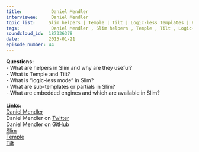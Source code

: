 ```yaml
--- 
title:           Daniel Mendler 
interviewee:     Daniel Mendler 
topic_list:     Slim helpers | Temple | Tilt | Logic-less Templates | Partials | Embedded engines
tags:            Daniel Mendler , Slim helpers , Temple , Tilt , Logic-less Templates , Partials , Embedded engines
soundcloud_id:  187336378
date:           2015-01-21
episode_number: 44
---
```


<p class="show_notes_display"><b>Questions:</b><br>- What are helpers in Slim and why are they useful?<br>- What is Temple and Tilt?<br>- What is “logic-less mode” in Slim?<br>- What are sub-templates or partials in Slim?<br>- What are embedded engines and which are available in Slim?<br><br><b>Links:</b><br><a rel="nofollow" target="_blank" href="http://daniel-mendler.de/">Daniel Mendler</a><br>Daniel Mendler on <a rel="nofollow" target="_blank" href="https://twitter.com/min4d">Twitter</a><br>Daniel Mendler on <a rel="nofollow" target="_blank" href="https://github.com/minad">GitHub</a><br><a rel="nofollow" target="_blank" href="http://slim-lang.com/">Slim</a><br><a rel="nofollow" target="_blank" href="https://github.com/judofyr/temple">Temple</a><br><a rel="nofollow" target="_blank" href="https://github.com/rtomayko/tilt">Tilt</a><br><br></p>
